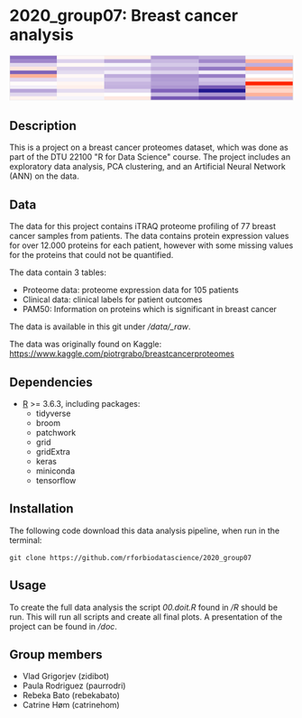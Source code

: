 2020\_group07: Breast cancer analysis
====================

![](./doc/Rmd_sup/gitBanner.PNG)

Description
--------------------

This is a project on a breast cancer proteomes dataset, which was done as part of the DTU 22100 "R for Data Science" course. The project includes an exploratory data analysis, PCA clustering, and an Artificial Neural Network (ANN) on the data.


Data
--------------------
The data for this project contains iTRAQ proteome profiling of 77 breast cancer samples from patients. The data contains protein expression values for over 12.000 proteins for each patient, however with some missing values for the proteins that could not be quantified.

The data contain 3 tables: 
* Proteome data: proteome expression data for 105 patients
* Clinical data: clinical labels for patient outcomes 
* PAM50: Information on proteins which is significant in breast cancer

The data is available in this git under */data/\_raw*. 

The data was originally found on Kaggle:
<https://www.kaggle.com/piotrgrabo/breastcancerproteomes>


Dependencies
--------------------
- [R](https://cran.r-project.org/bin/windows/base/) >= 3.6.3, including packages:
  * tidyverse
  * broom
  * patchwork
  * grid
  * gridExtra
  * keras
  * miniconda
  * tensorflow


Installation
--------------------
The following code download this data analysis pipeline, when run in the terminal:

```
git clone https://github.com/rforbiodatascience/2020_group07
```

Usage
--------------------
To create the full data analysis the script *00.doit.R* found in */R* should be run. This will run all scripts and create all final plots. A presentation of the project can be found in */doc*.


Group members
--------------------

* Vlad Grigorjev (zidibot)
* Paula Rodriguez (paurrodri)  
* Rebeka Bato (rebekabato)
* Catrine Høm (catrinehom)
